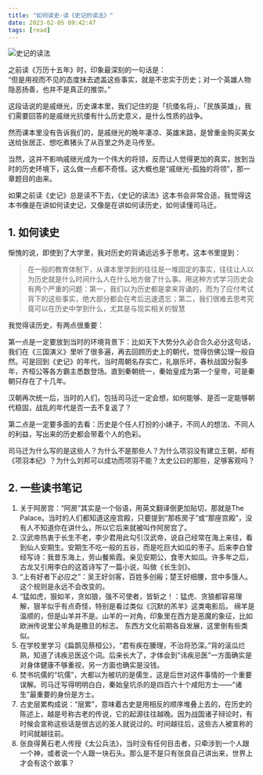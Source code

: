 ```yaml
---
title: "如何读史-读《史记的读法》"
date: 2023-02-05 09:42:47
tags: [read]
---
```


![史记的读法](https://img9.doubanio.com/lpic/s33506895.jpg)

之前读《万历十五年》时，印象最深刻的一句话是：  
“但是用视而不见的态度抹去遮盖这些事实，就是不忠实于历史；对一个英雄人物隐恶扬善，也并不是真正的推崇。”

这段话说的是戚继光，历史课本里，我们记住的是「抗倭名将」、「民族英雄」，我们需要回答的是戚继光抗倭有什么历史意义，是什么性质的战争。

然而课本里没有告诉我们的，是戚继光的晚年凄凉、英雄末路，是曾重金购买美女送给张居正、想吃煮猪头了从百里之外走马传至。

当然，这并不影响戚继光成为一个伟大的将领，反而让人觉得更加的真实，放到当时的历史环境下，这么做一点都不奇怪。这大概也是“戚继光-孤独的将领”，那一章题目的由来。

如果之前读《史记》总是读不下去，《史记的读法》这本书会非常合适，我觉得这本书像是在讲如何读史记，又像是在讲如何读历史，如何读懂司马迁。

## 1. 如何读史

惭愧的说，即使到了大学里，我对历史的背诵远远多于思考。这本书里提到：

> 在一般的教育体制下，从课本里学到的往往是一堆固定的事实，往往让人以为历史就是什么时间什么人在什么地方做了什么事。用这种方式学习历史会有两个严重的问题：第一，我们以为历史都是拿来背诵的，而为了应付考试背下的这些事实，绝大部分都会在考后迅速遗忘；第二，我们很难去思考究竟可以在历史中学到什么，尤其是与现实相关的智慧

我觉得读历史，有两点很重要：  

第一点是一定要放到当时的环境背景下：比如天下大势分久必合合久必分这句话，我们在《三国演义》里听了很多遍，再去回顾历史上的朝代，觉得仿佛公理一般自然。可是回到《史记》的年代，当时周朝名存实亡，礼崩乐坏，春秋战国分裂多年，齐桓公等各方霸主悉数登场。直到秦朝统一，秦始皇成为第一个皇帝，可是秦朝只存在了十几年。

汉朝再次统一后，当时的人们，包括司马迁一定会想，如何能够、是否一定能够朝代稳固，战乱的年代是否一去不复返了？

第二点是一定要多面的去看：历史是个任人打扮的小婊子，不同人的想法、不同人的利益，写出来的历史都会带着个人的色彩。

司马迁为什么写的是这些人？为什么不是那些人？为什么项羽没有建立王朝，却有《项羽本纪》？为什么刘邦可以成功而项羽不能？太史公曰的那些，足够客观吗？

## 2. 一些读书笔记

1. 关于阿房宫：“阿房”其实是一个俗语，用英文翻译倒更加贴切，那就是The Palace。当时的人们都知道这座宫殿，只要提到“那栋房子”或“那座宫殿”，没有人不知道你在讲什么，所以它后来就被叫作阿房宫了。  
2. 汉武帝热衷于长生不老，李少君用此勾引汉武帝，说自己经常在海上来往，看到仙人安期生。安期生不吃一般的五谷，而是吃巨大如瓜的枣子。后来李白曾经写诗：我昔东海上，劳山餐紫霞。亲见安期公，食枣大如瓜。许多年之后，古龙又引用李白的这首诗写了一篇小说，叫做《长生剑》。  
3. “上有好者下必应之”：吴王好剑客，百姓多创瘢；楚王好细腰，宫中多饿人。这个规则是永远不会改变的。  
4. “猛如虎，狠如羊，贪如狼，强不可使者，皆斩之！：猛虎、贪狼都容易理解，狠羊似乎有点奇怪，特别是看过类似《沉默的羔羊》这类电影后。
绵羊是温顺的，但是山羊并不是。山羊的一对角，印象里在西方是恶魔的象征，比如欧洲传说里公羊角是撒旦的标志。
东西方文化前期各自发展，这里倒有些类似。  
5. 在学校里学习《扁鹊见蔡桓公》，“君有疾在腠理，不治将恐深。”背的滚瓜烂熟，知道了讳疾忌医这个词。后来长大了，才体会到“讳疾忌医”一方面确实是对身体健康不够重视，另一方面也确实是没钱。  
6. 焚书坑儒的“坑儒”，大都以为被坑的是儒生，这是后世对这件事情的一个重要误解。司马迁写得明明白白，秦始皇坑杀的是四百六十个咸阳方士——“诸生”最重要的身份是方士。  
7. 古史层累构成说：“层累”，意味着古史是用相反的顺序堆叠上去的，在历史的陈述上，越是号称古老的传说，它的起源往往越晚。因为战国诸子辩论时，有时候会宣称这些话是很古远的圣人就说过的。时间越往后，这些古人被宣称的时间就越往前。    
8. 张良得黄石老人传授《太公兵法》，当时没有任何目击者，只牵涉到一个人跟一个神，或者说一个人跟一块石头。那么是不是只有张良自己讲出来，世界上才会有这个故事？  